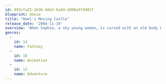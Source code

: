 ```yaml
---
id: 493cfa25-1b3b-4da3-ba44-dd98a3fd401f
blueprint: movie
title: "Howl's Moving Castle"
release_date: '2004-11-19'
overview: 'When Sophie, a shy young woman, is cursed with an old body by a spiteful witch, her only chance of breaking the spell lies with a self-indulgent yet insecure young wizard and his companions in his legged, walking home.'
genres:
  -
    id: 14
    name: Fantasy
  -
    id: 16
    name: Animation
  -
    id: 12
    name: Adventure
---
```

